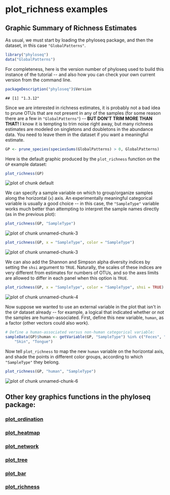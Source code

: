 
<link href="http://kevinburke.bitbucket.org/markdowncss/markdown.css" rel="stylesheet"></link>

plot_richness examples
========================================================

## Graphic Summary of Richness Estimates

As usual, we must start by loading the phyloseq package, and then the dataset, in this case `"GlobalPatterns"`.


```r
library("phyloseq")
data("GlobalPatterns")
```


For completeness, here is the version number of phyloseq used to build this instance of the tutorial -- and also how you can check your own current version from the command line.


```r
packageDescription("phyloseq")$Version
```

```
## [1] "1.3.12"
```


Since we are interested in richness estimates, it is probably not a bad idea to prune OTUs that are not present in any of the samples (for some reason there are a few in `"GlobalPatterns"`) -- **BUT DON'T TRIM MORE THAN THAT!** I know it is tempting to trim noise right away, but many richness estimates are modeled on singletons and doubletons in the abundance data. You need to leave them in the dataset if you want a meaningful estimate.


```r
GP <- prune_species(speciesSums(GlobalPatterns) > 0, GlobalPatterns)
```


Here is the default graphic produced by the `plot_richness` function on the `GP` example dataset:


```r
plot_richness(GP)
```

![plot of chunk default](figure/default.png) 


We can specify a sample variable on which to group/organize samples along the horizontal (`x`) axis. An experimentally meaningful categorical variable is usually a good choice -- in this case, the `"SampleType"` variable works much better than attempting to interpret the sample names directly (as in the previous plot):


```r
plot_richness(GP, "SampleType")
```

![plot of chunk unnamed-chunk-3](figure/unnamed-chunk-31.png) 

```r
plot_richness(GP, x = "SampleType", color = "SampleType")
```

![plot of chunk unnamed-chunk-3](figure/unnamed-chunk-32.png) 

We can also add the Shannon and Simpson alpha diversity indices by setting the `shsi` argument to `TRUE`. Naturally, the scales of these indices are very different from estimates for numbers of OTUs, and so the axes limits are allowed to differ in each panel when this option is `TRUE`.

```r
plot_richness(GP, x = "SampleType", color = "SampleType", shsi = TRUE)
```

![plot of chunk unnamed-chunk-4](figure/unnamed-chunk-4.png) 


Now suppose we wanted to use an external variable in the plot that isn't in the `GP` dataset already -- for example, a logical that indicated whether or not the samples are human-associated. First, define this new variable, `human`, as a factor (other vectors could also work).


```r
# Define a human-associated versus non-human categorical variable:
sampleData(GP)$human <- getVariable(GP, "SampleType") %in% c("Feces", "Mock", 
    "Skin", "Tongue")
```


Now tell `plot_richness` to map the new `human` variable on the horizontal axis, and shade the points in different color groups, according to which `"SampleType"` they belong.


```r
plot_richness(GP, "human", "SampleType")
```

![plot of chunk unnamed-chunk-6](figure/unnamed-chunk-6.png) 

		
			

## Other key graphics functions in the phyloseq package:

### [plot_ordination](http://joey711.github.com/phyloseq/plot_ordination-examples)

### [plot_heatmap](http://joey711.github.com/phyloseq/plot_heatmap-examples)

### [plot_network](http://joey711.github.com/phyloseq/plot_network-examples)

### [plot_tree](http://joey711.github.com/phyloseq/plot_tree-examples)

### [plot_bar](http://joey711.github.com/phyloseq/plot_bar-examples)

### [plot_richness](http://joey711.github.com/phyloseq/plot_richness-examples)


